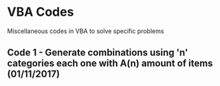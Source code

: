 # VBA Codes

Miscellaneous codes in VBA to solve specific problems

## Code 1 - Generate combinations using 'n' categories each one with A(n) amount of items (01/11/2017)
